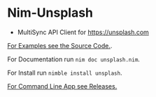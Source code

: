 # Nim-Unsplash

- MultiSync API Client for https://unsplash.com

[For Examples see the Source Code.](https://github.com/juancarlospaco/nim-unsplash/blob/master/src/unsplash.nim#L103-L114).

For Documentation run `nim doc unsplash.nim`.

For Install run `nimble install unsplash`.

[For Command Line App see Releases.](https://github.com/juancarlospaco/nim-unsplash/releases)

